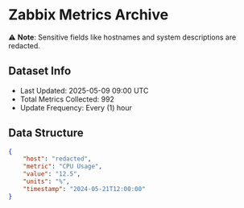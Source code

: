 # Zabbix Metrics Archive

⚠️ **Note**: Sensitive fields like hostnames and system descriptions are redacted.

## Dataset Info
- Last Updated: 2025-05-09 09:00 UTC
- Total Metrics Collected: 992
- Update Frequency: Every (1) hour

## Data Structure
```json
{
    "host": "redacted",
    "metric": "CPU Usage",
    "value": "12.5",
    "units": "%",
    "timestamp": "2024-05-21T12:00:00"
}
```
